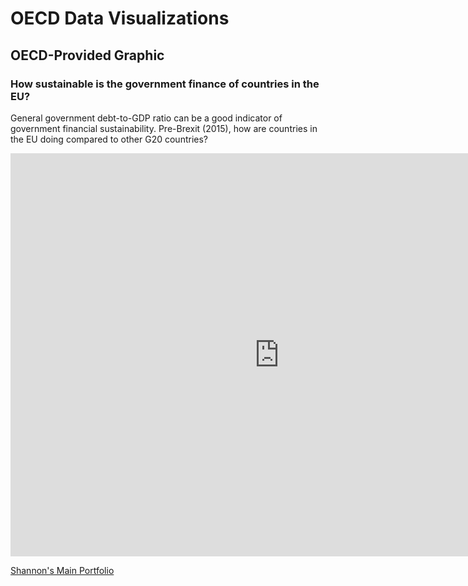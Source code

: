# OECD Data Visualizations

## OECD-Provided Graphic
### How sustainable is the government finance of countries in the EU?

General government debt-to-GDP ratio can be a good indicator of government financial sustainability. Pre-Brexit (2015), how are countries in the EU doing compared to other G20 countries?

<iframe src="https://data.oecd.org/chart/5FLj" width="860" height="645" style="border: 0" mozallowfullscreen="true" webkitallowfullscreen="true" allowfullscreen="true"><a href="https://data.oecd.org/chart/5FLj" target="_blank">OECD Chart: General government debt, Total, % of GDP, Annual, 2015</a></iframe>


[Shannon's Main Portfolio](/README.md)
